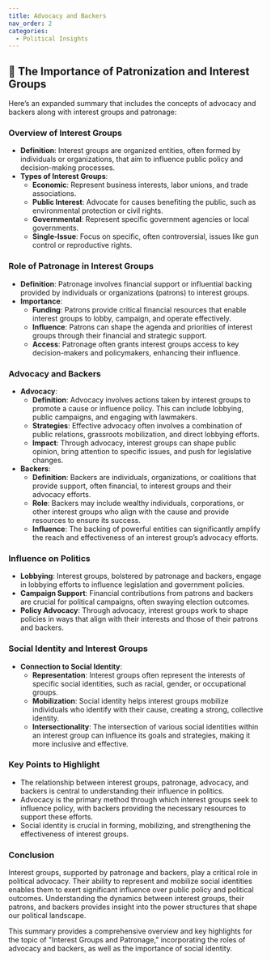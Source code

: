 ```yaml
---
title: Advocacy and Backers
nav_order: 2
categories:
  - Political Insights
---
```



## 🔻 The Importance of Patronization and Interest Groups


Here’s an expanded summary that includes the concepts of advocacy and backers along with interest groups and patronage:

### **Overview of Interest Groups**

- **Definition**: Interest groups are organized entities, often formed by individuals or organizations, that aim to influence public policy and decision-making processes.
- **Types of Interest Groups**:
  - **Economic**: Represent business interests, labor unions, and trade associations.
  - **Public Interest**: Advocate for causes benefiting the public, such as environmental protection or civil rights.
  - **Governmental**: Represent specific government agencies or local governments.
  - **Single-Issue**: Focus on specific, often controversial, issues like gun control or reproductive rights.

### **Role of Patronage in Interest Groups**

- **Definition**: Patronage involves financial support or influential backing provided by individuals or organizations (patrons) to interest groups.
- **Importance**:
  - **Funding**: Patrons provide critical financial resources that enable interest groups to lobby, campaign, and operate effectively.
  - **Influence**: Patrons can shape the agenda and priorities of interest groups through their financial and strategic support.
  - **Access**: Patronage often grants interest groups access to key decision-makers and policymakers, enhancing their influence.

### **Advocacy and Backers**

- **Advocacy**:
  - **Definition**: Advocacy involves actions taken by interest groups to promote a cause or influence policy. This can include lobbying, public campaigns, and engaging with lawmakers.
  - **Strategies**: Effective advocacy often involves a combination of public relations, grassroots mobilization, and direct lobbying efforts.
  - **Impact**: Through advocacy, interest groups can shape public opinion, bring attention to specific issues, and push for legislative changes.
- **Backers**:
  - **Definition**: Backers are individuals, organizations, or coalitions that provide support, often financial, to interest groups and their advocacy efforts.
  - **Role**: Backers may include wealthy individuals, corporations, or other interest groups who align with the cause and provide resources to ensure its success.
  - **Influence**: The backing of powerful entities can significantly amplify the reach and effectiveness of an interest group’s advocacy efforts.

### **Influence on Politics**

- **Lobbying**: Interest groups, bolstered by patronage and backers, engage in lobbying efforts to influence legislation and government policies.
- **Campaign Support**: Financial contributions from patrons and backers are crucial for political campaigns, often swaying election outcomes.
- **Policy Advocacy**: Through advocacy, interest groups work to shape policies in ways that align with their interests and those of their patrons and backers.

### **Social Identity and Interest Groups**

- **Connection to Social Identity**:
  - **Representation**: Interest groups often represent the interests of specific social identities, such as racial, gender, or occupational groups.
  - **Mobilization**: Social identity helps interest groups mobilize individuals who identify with their cause, creating a strong, collective identity.
  - **Intersectionality**: The intersection of various social identities within an interest group can influence its goals and strategies, making it more inclusive and effective.

### **Key Points to Highlight**

- The relationship between interest groups, patronage, advocacy, and backers is central to understanding their influence in politics.
- Advocacy is the primary method through which interest groups seek to influence policy, with backers providing the necessary resources to support these efforts.
- Social identity is crucial in forming, mobilizing, and strengthening the effectiveness of interest groups.

### **Conclusion**

Interest groups, supported by patronage and backers, play a critical role in political advocacy. Their ability to represent and mobilize social identities enables them to exert significant influence over public policy and political outcomes. Understanding the dynamics between interest groups, their patrons, and backers provides insight into the power structures that shape our political landscape.

This summary provides a comprehensive overview and key highlights for the topic of "Interest Groups and Patronage," incorporating the roles of advocacy and backers, as well as the importance of social identity.
